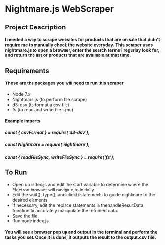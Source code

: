 # Nightmare.js WebScraper

## Project Description

#### I needed a way to scrape websites for products that are on sale that didn't require me to manually check the website everyday. This scraper uses nightmare.js to open a browser, enter the search terms I regurlay look for, and return the list of products that are available at that time.

## Requirements

#### These are the packages you will need to run this scraper
* Node 7.x
* Nightmare.js (to perform the scrape)
* d3-dsv (to format a csv file)
* fs (to read and write file sync)

#### Example imports

##### const { csvFormat } = require('d3-dsv');
##### const Nightmare = require('nightmare');
##### const { readFileSync, writeFileSync } = require('fs');

## To Run

* Open up index.js and edit the start variable to determine where the
Electron browser will navigate to initially
* Edit the wait(), type(), and click() statements to guide nightmare
to the desired elements
* If necessary, edit the replace statements in thehandleResultData function
to accurately manipulate the returned data.
* Save the file.
* Run node index.js

#### You will see a browser pop up and output in the terminal and perform the tasks you set. Once it is done, it outputs the result to the output.csv file.





